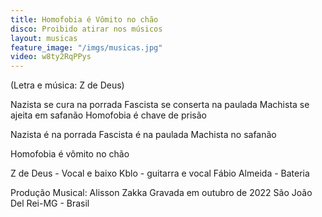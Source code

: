 ```yaml
---
title: Homofobia é Vômito no chão
disco: Proibido atirar nos músicos
layout: musicas
feature_image: "/imgs/musicas.jpg"
video: w8ty2RqPPys
---
```

(Letra e música: Z de Deus)

Nazista se cura na porrada
Fascista se conserta na paulada
Machista se ajeita em safanão
Homofobia é chave de prisão

Nazista é na porrada
Fascista é na paulada
Machista no safanão

Homofobia é vômito no chão

Z de Deus - Vocal e baixo
Kblo - guitarra e vocal
Fábio Almeida - Bateria

Produção Musical: Alisson Zakka
Gravada em outubro de 2022
São João Del Rei-MG - Brasil
